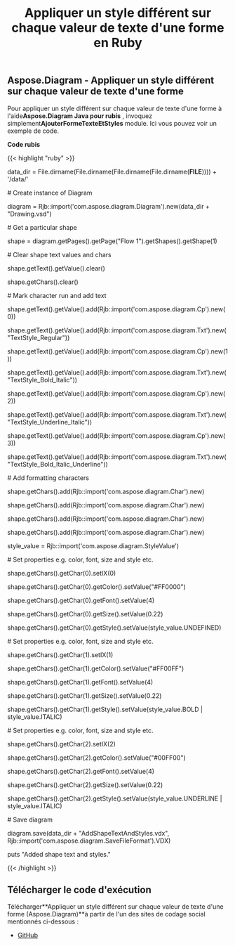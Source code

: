 ﻿---
title: Appliquer un style différent sur chaque valeur de texte d'une forme en Ruby
type: docs
weight: 20
url: /fr/java/apply-different-style-on-the-each-text-value-of-a-shape-in-ruby/
---
## **Aspose.Diagram - Appliquer un style différent sur chaque valeur de texte d'une forme**
 Pour appliquer un style différent sur chaque valeur de texte d'une forme à l'aide**Aspose.Diagram Java pour rubis** , invoquez simplement**AjouterFormeTexteEtStyles** module. Ici vous pouvez voir un exemple de code.

**Code rubis**

{{< highlight "ruby" >}}

 data_dir = File.dirname(File.dirname(File.dirname(File.dirname(__FILE__)))) + '/data/'

\# Create instance of Diagram

diagram = Rjb::import('com.aspose.diagram.Diagram').new(data_dir + "Drawing.vsd")

\# Get a particular shape

shape = diagram.getPages().getPage("Flow 1").getShapes().getShape(1)

\# Clear shape text values and chars

shape.getText().getValue().clear()

shape.getChars().clear()

\# Mark character run and add text

shape.getText().getValue().add(Rjb::import('com.aspose.diagram.Cp').new(0))

shape.getText().getValue().add(Rjb::import('com.aspose.diagram.Txt').new("TextStyle_Regular"))

shape.getText().getValue().add(Rjb::import('com.aspose.diagram.Cp').new(1))

shape.getText().getValue().add(Rjb::import('com.aspose.diagram.Txt').new("TextStyle_Bold_Italic"))

shape.getText().getValue().add(Rjb::import('com.aspose.diagram.Cp').new(2))

shape.getText().getValue().add(Rjb::import('com.aspose.diagram.Txt').new("TextStyle_Underline_Italic"))

shape.getText().getValue().add(Rjb::import('com.aspose.diagram.Cp').new(3))

shape.getText().getValue().add(Rjb::import('com.aspose.diagram.Txt').new("TextStyle_Bold_Italic_Underline"))

\# Add formatting characters

shape.getChars().add(Rjb::import('com.aspose.diagram.Char').new)

shape.getChars().add(Rjb::import('com.aspose.diagram.Char').new)

shape.getChars().add(Rjb::import('com.aspose.diagram.Char').new)

shape.getChars().add(Rjb::import('com.aspose.diagram.Char').new)

style_value = Rjb::import('com.aspose.diagram.StyleValue')

\# Set properties e.g. color, font, size and style etc.

shape.getChars().getChar(0).setIX(0)

shape.getChars().getChar(0).getColor().setValue("#FF0000")

shape.getChars().getChar(0).getFont().setValue(4)

shape.getChars().getChar(0).getSize().setValue(0.22)

shape.getChars().getChar(0).getStyle().setValue(style_value.UNDEFINED)

\# Set properties e.g. color, font, size and style etc.

shape.getChars().getChar(1).setIX(1)

shape.getChars().getChar(1).getColor().setValue("#FF00FF")

shape.getChars().getChar(1).getFont().setValue(4)

shape.getChars().getChar(1).getSize().setValue(0.22)

shape.getChars().getChar(1).getStyle().setValue(style_value.BOLD | style_value.ITALIC)

\# Set properties e.g. color, font, size and style etc.

shape.getChars().getChar(2).setIX(2)

shape.getChars().getChar(2).getColor().setValue("#00FF00")

shape.getChars().getChar(2).getFont().setValue(4)

shape.getChars().getChar(2).getSize().setValue(0.22)

shape.getChars().getChar(2).getStyle().setValue(style_value.UNDERLINE | style_value.ITALIC)

\# Save diagram

diagram.save(data_dir + "AddShapeTextAndStyles.vdx", Rjb::import('com.aspose.diagram.SaveFileFormat').VDX)

puts "Added shape text and styles."

{{< /highlight >}}
## **Télécharger le code d'exécution**
 Télécharger**Appliquer un style différent sur chaque valeur de texte d'une forme (Aspose.Diagram)**à partir de l'un des sites de codage social mentionnés ci-dessous :

- [GitHub](https://github.com/asposediagram/Aspose.Diagram-for-Java/blob/master/Plugins/Aspose_Diagram_Java_for_Ruby/lib/asposediagramjava/Text/addshapetextandstyles.rb)
